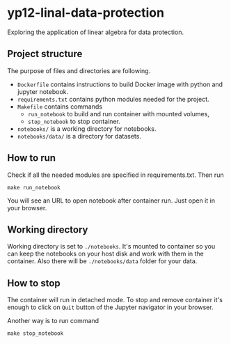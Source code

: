 # yp12-linal-data-protection

Exploring the application of linear algebra for data protection.

## Project structure

The purpose of files and directories are following.

- `Dockerfile` contains instructions to build Docker image with python and jupyter notebook. 
- `requirements.txt` contains python modules needed for the project.
- `Makefile` contains commands 
  - `run_notebook` to build and run container with mounted volumes,
  - `stop_notebook` to stop container.
- `notebooks/` is a working directory for notebooks. 
- `notebooks/data/` is a directory for datasets.

## How to run

Check if all the needed modules are specified in requirements.txt. Then run 

`make run_notebook`

You will see an URL to open notebook after container run. Just open it in your browser.

## Working directory

Working directory is set to `./notebooks`. It's mounted to container so you can keep the notebooks on your host disk and work with them in the container. Also there will be `./notebooks/data` folder for your data.

## How to stop

The container will run in detached mode. To stop and remove container it's enough to click on `Quit` button of the Jupyter navigator in your browser.

Another way is to run command 

`make stop_notebook`


